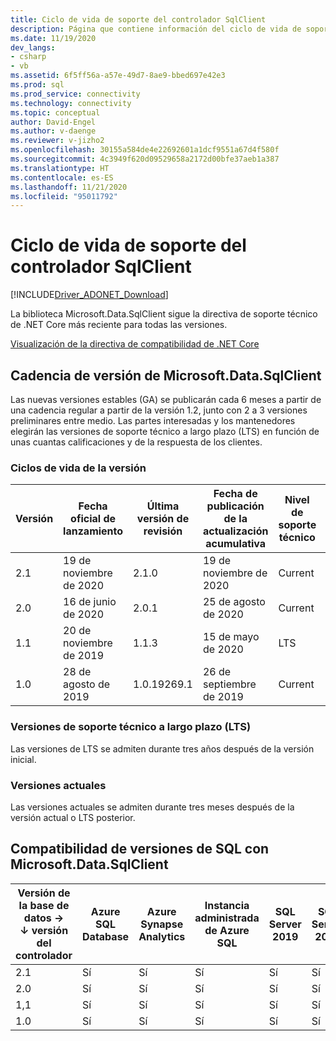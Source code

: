```yaml
---
title: Ciclo de vida de soporte del controlador SqlClient
description: Página que contiene información del ciclo de vida de soporte técnico.
ms.date: 11/19/2020
dev_langs:
- csharp
- vb
ms.assetid: 6f5ff56a-a57e-49d7-8ae9-bbed697e42e3
ms.prod: sql
ms.prod_service: connectivity
ms.technology: connectivity
ms.topic: conceptual
author: David-Engel
ms.author: v-daenge
ms.reviewer: v-jizho2
ms.openlocfilehash: 30155a584de4e22692601a1dcf9551a67d4f580f
ms.sourcegitcommit: 4c3949f620d09529658a2172d00bfe37aeb1a387
ms.translationtype: HT
ms.contentlocale: es-ES
ms.lasthandoff: 11/21/2020
ms.locfileid: "95011792"
---
```

# <a name="sqlclient-driver-support-lifecycle"></a>Ciclo de vida de soporte del controlador SqlClient

[!INCLUDE[Driver_ADONET_Download](../../includes/driver_adonet_download.md)]

La biblioteca Microsoft.Data.SqlClient sigue la directiva de soporte técnico de .NET Core más reciente para todas las versiones.

[Visualización de la directiva de compatibilidad de .NET Core](https://dotnet.microsoft.com/platform/support/policy/dotnet-core)

## <a name="microsoftdatasqlclient-release-cadence"></a>Cadencia de versión de Microsoft.Data.SqlClient

Las nuevas versiones estables (GA) se publicarán cada 6 meses a partir de una cadencia regular a partir de la versión 1.2, junto con 2 a 3 versiones preliminares entre medio. Las partes interesadas y los mantenedores elegirán las versiones de soporte técnico a largo plazo (LTS) en función de unas cuantas calificaciones y de la respuesta de los clientes.

### <a name="release-life-cycles"></a>Ciclos de vida de la versión

| Versión | Fecha oficial de lanzamiento | Última versión de revisión | Fecha de publicación de la actualización acumulativa | Nivel de soporte técnico  | Finalización del soporte |
| -- | -- | -- | -- | -- | -- |
| 2.1 | 19 de noviembre de 2020 | 2.1.0 | 19 de noviembre de 2020 | Current | |
| 2.0 | 16 de junio de 2020 | 2.0.1 | 25 de agosto de 2020 | Current | |
| 1.1 | 20 de noviembre de 2019 | 1.1.3 | 15 de mayo de 2020 | LTS | 21 de noviembre de 2022 |
| 1.0 | 28 de agosto de 2019 | 1.0.19269.1 | 26 de septiembre de 2019 | Current | 20 de febrero de 2020 |

### <a name="long-term-support-lts-releases"></a>Versiones de soporte técnico a largo plazo (LTS)

Las versiones de LTS se admiten durante tres años después de la versión inicial.

### <a name="current-releases"></a>Versiones actuales

Las versiones actuales se admiten durante tres meses después de la versión actual o LTS posterior.

## <a name="sql-version-compatibility-with-microsoftdatasqlclient"></a>Compatibilidad de versiones de SQL con Microsoft.Data.SqlClient

|Versión de la base de datos&nbsp;&#8594;<br />&#8595; versión del controlador|Azure SQL Database|Azure Synapse Analytics|Instancia administrada de Azure SQL|SQL Server 2019|SQL Server 2017|SQL Server 2016|SQL Server 2014|SQL Server 2012|
|---|---|---|---|---|---|---|---|---|
|2.1|Sí|Sí|Sí|Sí|Sí|Sí|Sí|Sí|
|2.0|Sí|Sí|Sí|Sí|Sí|Sí|Sí|Sí|
|1,1|Sí|Sí|Sí|Sí|Sí|Sí|Sí|Sí|
|1.0|Sí|Sí|Sí|Sí|Sí|Sí|Sí|Sí|
